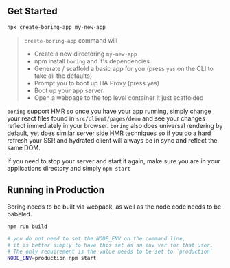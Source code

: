 ## Get Started

```bash
npx create-boring-app my-new-app
```

> `create-boring-app` command will
> * Create a new directoring `my-new-app`
> * npm install `boring` and it's dependencies
> * Generate / scaffold a basic app for you (press `yes` on the CLI to take all the defaults)
> * Prompt you to boot up HA Proxy (press yes)
> * Boot up your app server
> * Open a webpage to the top level container it just scaffolded

`boring` support HMR so once you have your app running, simply change your react files found in `src/client/pages/demo` and see your changes reflect immediately in your browser.  `boring` also does universal rendering by default, yet does similar server side HMR techniques so if you do a hard refresh your SSR and hydrated client will always be in sync and reflect the same DOM.

If you need to stop your server and start it again, make sure you are in your applications directory and simply `npm start`

## Running in Production

Boring needs to be built via webpack, as well as the node code needs to be babeled.

```bash
npm run build

# you do not need to set the NODE_ENV on the command line,
# it is better simply to have this set as an env var for that user.
# The only requirement is the value needs to be set to `production`
NODE_ENV=production npm start
```
